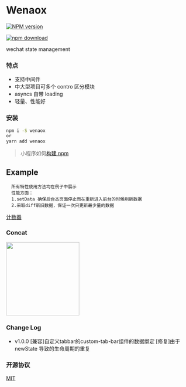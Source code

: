 # Wenaox

[![NPM version][npm-image]][npm-url]

[![npm download][download-image]][download-url]

[npm-image]: https://img.shields.io/npm/v/wenaox.svg?style=flat-square
[npm-url]: https://npmjs.org/package/wenaox
[download-image]: https://img.shields.io/npm/dm/wenaox.svg?style=flat-square
[download-url]: https://npmjs.org/package/wenaox
[renaox-url]: https://github.com/cnyballk/renaox
[miniprogram-url]: https://developers.weixin.qq.com/miniprogram/dev/devtools/npm.html?search-key=npm

wechat state management

### 特点

- 支持中间件
- 中大型项目可多个 contro 区分模块
- asyncs 自带 loading
- 轻量、性能好

### 安装

```bash
npm i -S wenaox
or
yarn add wenaox
```

> 小程序如何[构建 npm][miniprogram-url]

## Example

      所有特性使用方法均在例子中展示
      性能方面：
      1.setData 确保后台态页面停止而在重新进入前台的时候刷新数据
      2.采取diff新旧数据，保证一次只更新最少量的数据

[计数器](https://github.com/phonycode/wenaox/tree/master/example/count)

### Concat
 
<img width="200" src="https://raw.githubusercontent.com/phonycode/wenaox/master/assets/WechatIMG2.ong">


### Change Log
- v1.0.0
  [兼容]自定义tabbar的custom-tab-bar组件的数据绑定
  [修复]由于 newState 导致的生命周期的重复

### 开源协议

[MIT](https://github.com/phonycode/wenaox/blob/master/LICENSE)
